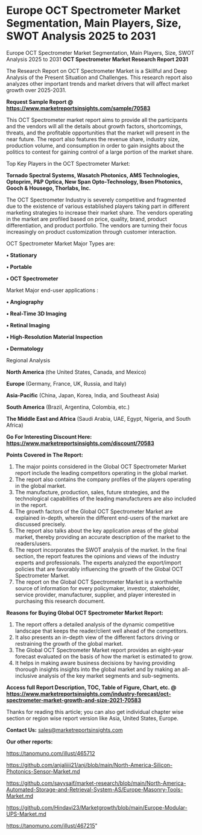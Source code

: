 # Europe OCT Spectrometer Market Segmentation, Main Players, Size, SWOT Analysis 2025 to 2031
Europe OCT Spectrometer Market Segmentation, Main Players, Size, SWOT Analysis 2025 to 2031
<strong>OCT Spectrometer Market Research Report 2031</strong>

The Research Report on OCT Spectrometer Market is a Skillful and Deep Analysis of the Present Situation and Challenges. This research report also analyzes other important trends and market drivers that will affect market growth over 2025-2031.

<strong>Request Sample Report @ <a href=https://www.marketreportsinsights.com/sample/70583>https://www.marketreportsinsights.com/sample/70583</a></strong>

This OCT Spectrometer market report aims to provide all the participants and the vendors will all the details about growth factors, shortcomings, threats, and the profitable opportunities that the market will present in the near future. The report also features the revenue share, industry size, production volume, and consumption in order to gain insights about the politics to contest for gaining control of a large portion of the market share.

Top Key Players in the OCT Spectrometer Market:

<strong>Tornado Spectral Systems, Wasatch Photonics, AMS Technologies, Optoprim, P&P Optica, New Span Opto-Technology, Ibsen Photonics, Gooch & Housego, Thorlabs, Inc.</strong>

The OCT Spectrometer Industry is severely competitive and fragmented due to the existence of various established players taking part in different marketing strategies to increase their market share. The vendors operating in the market are profiled based on price, quality, brand, product differentiation, and product portfolio. The vendors are turning their focus increasingly on product customization through customer interaction.

OCT Spectrometer Market Major Types are:

<strong>• Stationary

• Portable

• OCT Spectrometer</strong>

Market Major end-user applications :

<strong>• Angiography

• Real-Time 3D Imaging

• Retinal Imaging

• High-Resolution Material Inspection

• Dermatology</strong>

Regional Analysis

</u><strong><b>North America</b></strong> (the United States, Canada, and Mexico)

<strong><b>Europe </b></strong>(Germany, France, UK, Russia, and Italy)

<strong><b>Asia-Pacific</b></strong> (China, Japan, Korea, India, and Southeast Asia)

<strong><b>South America</b></strong> (Brazil, Argentina, Colombia, etc.)

<strong><b>The Middle East and Africa</b></strong> (Saudi Arabia, UAE, Egypt, Nigeria, and South Africa)

<strong>Go For Interesting Discount Here: <a href=https://www.marketreportsinsights.com/discount/70583>https://www.marketreportsinsights.com/discount/70583</a></strong>

<strong>Points Covered in The Report:</strong>
<ol>
  <li>The major points considered in the Global OCT Spectrometer Market report include the leading competitors operating in the global market.</li>
  <li>The report also contains the company profiles of the players operating in the global market.</li>
  <li>The manufacture, production, sales, future strategies, and the technological capabilities of the leading manufacturers are also included in the report.</li>
  <li>The growth factors of the Global OCT Spectrometer Market are explained in-depth, wherein the different end-users of the market are discussed precisely.</li>
  <li>The report also talks about the key application areas of the global market, thereby providing an accurate description of the market to the readers/users.</li>
  <li>The report incorporates the SWOT analysis of the market. In the final section, the report features the opinions and views of the industry experts and professionals. The experts analyzed the export/import policies that are favorably influencing the growth of the Global OCT Spectrometer Market.</li>
  <li>The report on the Global OCT Spectrometer Market is a worthwhile source of information for every policymaker, investor, stakeholder, service provider, manufacturer, supplier, and player interested in purchasing this research document.</li>
</ol>
<strong>Reasons for Buying Global OCT Spectrometer Market Report:</strong>

<ol>
  <li>The report offers a detailed analysis of the dynamic competitive landscape that keeps the reader/client well ahead of the competitors.</li>
  <li>It also presents an in-depth view of the different factors driving or restraining the growth of the global market.</li>
  <li>The Global OCT Spectrometer Market report provides an eight-year forecast evaluated on the basis of how the market is estimated to grow.</li>
  <li>It helps in making aware business decisions by having providing thorough insights insights into the global market and by making an all-inclusive analysis of the key market segments and sub-segments.</li>
</ol>
<strong>Access full Report Description, TOC, Table of Figure, Chart, etc. @ <a href=https://www.marketreportsinsights.com/industry-forecast/oct-spectrometer-market-growth-and-size-2021-70583>https://www.marketreportsinsights.com/industry-forecast/oct-spectrometer-market-growth-and-size-2021-70583</a></strong>


Thanks for reading this article; you can also get individual chapter wise section or region wise report version like Asia, United States, Europe.

<strong>Contact Us:</strong>
sales@marketreportsinsights.com

<strong>Our other reports:</strong>

<a href=https://tanomuno.com/illust/465712>https://tanomuno.com/illust/465712</a>

<a href=https://github.com/anjaliiii21/anj/blob/main/North-America-Silicon-Photonics-Sensor-Market.md>https://github.com/anjaliiii21/anj/blob/main/North-America-Silicon-Photonics-Sensor-Market.md</a>

<a href=https://github.com/sayysaif/market-research/blob/main/North-America-Automated-Storage-and-Retrieval-System-AS/Europe-Masonry-Tools-Market.md>https://github.com/sayysaif/market-research/blob/main/North-America-Automated-Storage-and-Retrieval-System-AS/Europe-Masonry-Tools-Market.md</a>

<a href=https://github.com/Hindavi23/Marketgrowth/blob/main/Europe-Modular-UPS-Market.md>https://github.com/Hindavi23/Marketgrowth/blob/main/Europe-Modular-UPS-Market.md</a>

<a href=https://tanomuno.com/illust/467215>https://tanomuno.com/illust/467215</a>"
